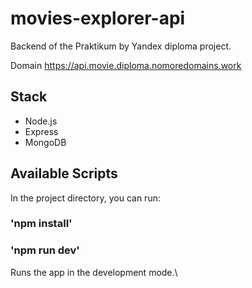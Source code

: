 # movies-explorer-api

Backend of the Praktikum by Yandex diploma project.

Domain https://api.movie.diploma.nomoredomains.work

## Stack
* Node.js
* Express
* MongoDB

## Available Scripts

In the project directory, you can run:

### 'npm install'

### 'npm run dev'

Runs the app in the development mode.\
